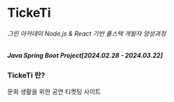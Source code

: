 # TickeTi

###### 그린 아카데미 Node.js & React 기반 풀스택 개발자 양성과정
##### Java Spring Boot Project[2024.02.28 - 2024.03.22]

### TickeTi 란?

  
문화 생활을 위한 공연 티켓팅 사이트
